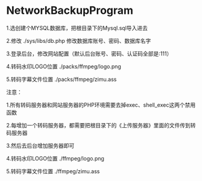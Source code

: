 # NetworkBackupProgram

1.选创建个MYSQL数据库，把根目录下的Mysql.sql导入进去

2.修改 ./sys/libs/db.php 修改数据库账号、密码、数据库名字

3.登录后台，修改网站配置（默认后台账号、密码、认证码全部是:111）

4.转码水印LOGO位置 ./packs/ffmpeg/logo.png

5.转码字幕文件位置 ./packs/ffmpeg/zimu.ass


注意：

1.所有转码服务器和网站服务器的PHP环境需要去掉exec、shell_exec这两个禁用函数

2.每增加一个转码服务器，都需要把根目录下的《上传服务器》里面的文件传到转码服务器

3.然后去后台增加服务器即可

4.转码水印LOGO位置 ./ffmpeg/logo.png

5.转码字幕文件位置 ./ffmpeg/zimu.ass